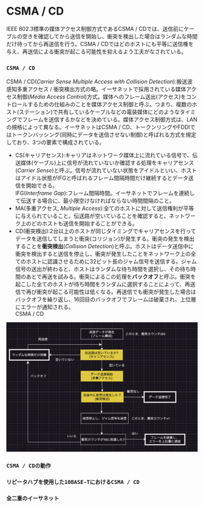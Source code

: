 # CSMA / CD
IEEE 802.3標準の媒体アクセス制御方式であるCSMA / CDでは、送信前にケーブルの空きを確認してから送信を開始し、衝突を検出した場合はランダムな時間だけ待ってから再送信を行う。CSMA / CDではどのホストにも平等に送信権を与え、再送信による衝突が起こる可能性を抑えるよう工夫がなされている。

### `CSMA / CD`
CSMA / CD(*Carrier Sense Multiple Access with Collision Detection*):搬送波感知多重アクセス / 衝突検出方式の略。イーサネットで採用されている媒体アクセス制御(*Media Access Control*)方式。媒体へのフレーム送出(アクセス)をコントロールするための仕組みのことを媒体アクセス制御と呼ぶ。つまり、複数のホスト(ステーション)で共有しているケーブルなどの電装媒体にどのようなタイミングでフレームを送信するかなどを決めている。媒体アクセス制御方式は、LANの規格によって異なる。イーサネットはCSMA / CD、トークンリングやFDDIではトークンバッシング(同時にデータを送信させない制御)と呼ばれる方式を規定しており、3つの要素で構成されている。
- CS(キャリアセンス):キャリアはネットワーク媒体上に流れている信号で、伝送媒体(ケーブル)上に信号が流れていないか確認する処理をキャリアセンス(*Carrier Sense*)と呼ぶ。信号が流れていない状態をアイドルといい、ホストはアイドル状態がIFGと呼ばれるフレーム間隔時間だけ継続するとデータ送信を開始できる。  
IFG(*Interframe Gap*):フレーム間隔時間。イーサネットでフレームを連続して伝送する場合に、最小限空けなければならない時間間隔のこと。
- MA(多重アクセス, *Multiple Access*):全てのホストに対して送信権利が平等に与えられていること。伝送路が空いていることを確認すると、ネットワーク上のどのホストも送信を開始することができる。
- CD(衝突検出):2台以上のホストが同じタイミングでキャリアセンスを行ってデータを送信してしまうと衝突(コリジョン)が発生する。衝突の発生を検出することを**衝突検出**(*Collision Detection*)と呼ぶ。ホストはデータ送信中に衝突を検出すると送信を停止し、衝突が発生したことをネットワーク上の全てのホストに認識させるために32ビット長のジャム信号を送信する。ジャム信号の送出が終わると、ホストはランダムな待ち時間を選択し、その待ち時間のあとで再送を試みる。衝突によるこの処理を**バックオフ**と呼ぶ。衝突を起こした全てのホストが待ち時間をランダムに選択することによって、再送信で再び衝突が起こる可能性は低くなる。再送信でも衝突が発生した場合はバックオフを繰り返し、16回目のバックオフでフレームは破棄され、上位層にエラーが通知される。  
CSMA / CD
<img width="800" alt="" src="../images/CSMACD.png">

### `CSMA / CDの動作`
### `リピータハブを使用した10BASE-TにおけるCSMA / CD`
### `全二重のイーサネット`
